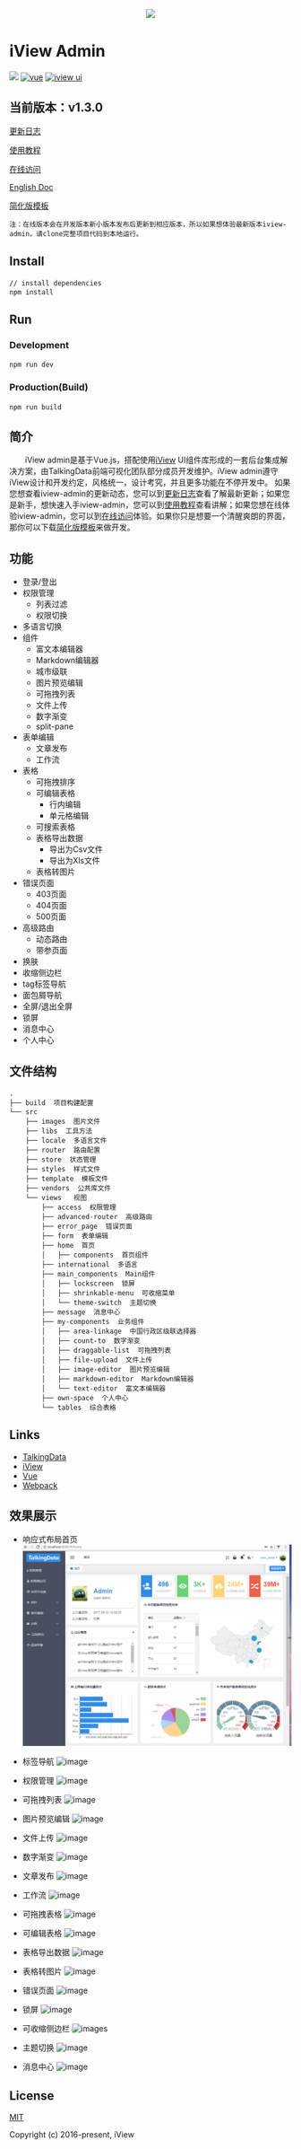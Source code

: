 <p align="center">
    <a href="https://www.iviewui.com">
        <img width="200" src="https://file.iviewui.com/logo.svg">
    </a>
</p>

# iView Admin
[![](https://img.shields.io/travis/iview/iview-admin.svg?style=flat-square)](https://travis-ci.org/iview/iview-admin)
[![vue](https://img.shields.io/badge/vue-2.5.13-brightgreen.svg?style=flat-square)](https://github.com/vuejs/vue)
[![iview ui](https://img.shields.io/badge/iview-2.8.0-brightgreen.svg?style=flat-square)](https://github.com/iview/iview)


## 当前版本：v1.3.0
[更新日志](https://github.com/iview/iview-admin/releases)

[使用教程](https://github.com/iview/iview-admin/wiki)

[在线访问](https://iview.github.io/iview-admin)

[English Doc](https://github.com/iview/iview-admin/blob/dev/README_EN.md)

[简化版模板](https://github.com/iview/iview-admin/tree/template)

`注：在线版本会在开发版本新小版本发布后更新到相应版本，所以如果想体验最新版本iview-admin，请clone完整项目代码到本地运行。`

## Install
```bush
// install dependencies
npm install
```
## Run
### Development
```bush
npm run dev
```
### Production(Build)
```bush
npm run build
```

## 简介
&emsp;&emsp;iView admin是基于Vue.js，搭配使用[iView](https://www.iviewui.com) UI组件库形成的一套后台集成解决方案，由TalkingData前端可视化团队部分成员开发维护。iView admin遵守iView设计和开发约定，风格统一，设计考究，并且更多功能在不停开发中。
如果您想查看iview-admin的更新动态，您可以到[更新日志](https://github.com/iview/iview-admin/releases)查看了解最新更新；如果您是新手，想快速入手iview-admin，您可以到[使用教程](https://github.com/iview/iview-admin/wiki)查看讲解；如果您想在线体验iview-admin，您可以到[在线访问](https://iview.github.io/iview-admin)体验。如果你只是想要一个清醒爽朗的界面，那你可以下载[简化版模板](https://github.com/iview/iview-admin/tree/template)来做开发。

## 功能

- 登录/登出
- 权限管理
    - 列表过滤
    - 权限切换
- 多语言切换
- 组件
    - 富文本编辑器
    - Markdown编辑器
    - 城市级联
    - 图片预览编辑
    - 可拖拽列表
    - 文件上传
    - 数字渐变
    - split-pane
- 表单编辑
    - 文章发布
    - 工作流
- 表格
    - 可拖拽排序
    - 可编辑表格
        - 行内编辑
        - 单元格编辑
    - 可搜索表格
    - 表格导出数据
        - 导出为Csv文件
        - 导出为Xls文件
    - 表格转图片
- 错误页面
    - 403页面
    - 404页面
    - 500页面
- 高级路由
    - 动态路由
    - 带参页面
- 换肤
- 收缩侧边栏
- tag标签导航
- 面包屑导航
- 全屏/退出全屏
- 锁屏
- 消息中心
- 个人中心

## 文件结构
```
.
├── build  项目构建配置
└── src
    ├── images  图片文件
    ├── libs  工具方法
    ├── locale  多语言文件
    ├── router  路由配置
    ├── store  状态管理
    ├── styles  样式文件
    ├── template  模板文件
    ├── vendors  公共库文件
    └── views	视图
        ├── access  权限管理
        ├── advanced-router  高级路由
        ├── error_page  错误页面
        ├── form  表单编辑
        ├── home  首页
        │   ├── components  首页组件
        ├── international  多语言
        ├── main_components  Main组件
        │   ├── lockscreen  锁屏
        │   ├── shrinkable-menu  可收缩菜单
        │   └── theme-switch  主题切换
        ├── message  消息中心
        ├── my-components  业务组件
        │   ├── area-linkage  中国行政区级联选择器
        │   ├── count-to  数字渐变
        │   ├── draggable-list  可拖拽列表
        │   ├── file-upload  文件上传
        │   ├── image-editor  图片预览编辑
        │   ├── markdown-editor  Markdown编辑器
        │   └── text-editor  富文本编辑器
        ├── own-space  个人中心
        └── tables  综合表格
```

## Links

- [TalkingData](https://github.com/TalkingData)
- [iView](https://github.com/iview/iview)
- [Vue](https://github.com/vuejs/vue)
- [Webpack](https://github.com/webpack/webpack)

## 效果展示

- 响应式布局首页
  ![image](https://github.com/iview/iview-admin/raw/dev/github-gif/home.gif)

- 标签导航
  ![image](https://github.com/iview/iview-admin/raw/dev/github-gif/page-tags.gif)

- 权限管理
  ![image](https://github.com/iview/iview-admin/raw/dev/github-gif/access.gif)

- 可拖拽列表
  ![image](https://github.com/iview/iview-admin/raw/dev/github-gif/dragable-list.gif)

- 图片预览编辑
  ![image](https://github.com/iview/iview-admin/raw/dev/github-gif/image-editor.gif)

- 文件上传
  ![image](https://github.com/iview/iview-admin/raw/dev/github-gif/upload.gif)

- 数字渐变
  ![image](https://github.com/iview/iview-admin/raw/dev/github-gif/count-to.gif)

- 文章发布
  ![image](https://github.com/iview/iview-admin/raw/dev/github-gif/article-publish.gif)

- 工作流
  ![image](https://github.com/iview/iview-admin/raw/dev/github-gif/workflow.gif)

- 可拖拽表格
  ![image](https://github.com/iview/iview-admin/raw/dev/github-gif/dragable-table.gif)

- 可编辑表格
  ![image](https://github.com/iview/iview-admin/raw/dev/github-gif/editable-table.gif)

- 表格导出数据
  ![image](https://github.com/iview/iview-admin/raw/dev/github-gif/exportable-table.gif)

- 表格转图片
  ![image](https://github.com/iview/iview-admin/raw/dev/github-gif/table2image.gif)

- 错误页面
  ![image](https://github.com/iview/iview-admin/raw/dev/github-gif/error-page.gif)

- 锁屏
  ![image](https://github.com/iview/iview-admin/raw/dev/github-gif/locking.gif)

- 可收缩侧边栏
  ![image](https://github.com/iview/iview-admin/raw/dev/github-gif/sidebarmenu.gif)s

- 主题切换
  ![image](https://github.com/iview/iview-admin/raw/dev/github-gif/theme.gif)

- 消息中心
  ![image](https://github.com/iview/iview-admin/raw/dev/github-gif/message.gif)

## License
[MIT](http://opensource.org/licenses/MIT)

Copyright (c) 2016-present, iView
